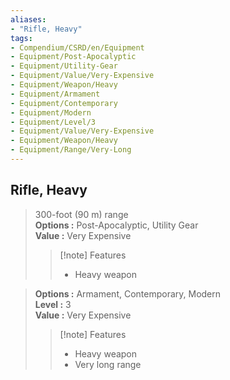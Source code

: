 ```yaml
---
aliases:
- "Rifle, Heavy"
tags:
- Compendium/CSRD/en/Equipment
- Equipment/Post-Apocalyptic
- Equipment/Utility-Gear
- Equipment/Value/Very-Expensive
- Equipment/Weapon/Heavy
- Equipment/Armament
- Equipment/Contemporary
- Equipment/Modern
- Equipment/Level/3
- Equipment/Value/Very-Expensive
- Equipment/Weapon/Heavy
- Equipment/Range/Very-Long
---
```


  
## Rifle, Heavy  
  
>300-foot (90 m) range  
> **Options :** Post-Apocalyptic, Utility Gear  
> **Value :** Very Expensive  
>>[!note] Features  
>> - Heavy weapon  
  
>  
> **Options :** Armament, Contemporary, Modern  
> **Level :** 3  
> **Value :** Very Expensive  
>>[!note] Features  
>> - Heavy weapon  
>> - Very long range